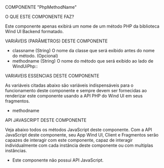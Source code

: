 COMPONENTE "PhpMethodName"

O QUE ESTE COMPONENTE FAZ?

Este componente apenas exibirá um nome de um método PHP da biblioteca Wind UI Backend formatado.

VARIÁVEIS (PARÂMETROS) DESTE COMPONENTE

- classname (String)
    O nome da classe que será exibido antes do nome do método. (Opcional)
- methodname (String)
    O nome do método que será exibido ao lado de WindUiPhp::

VARIAVEIS ESSENCIAS DESTE COMPONENTE

As variáveis citadas abaixo são variáveis indispensáveis para o funcionamento deste componente e sempre devem ser fornecidas ao renderizar este componente
usando a API PHP do Wind UI em seus fragmentos.

- methodname

API JAVASCRIPT DESTE COMPONENTE

Veja abaixo todos os métodos JavaScript deste componente. Com a API JavaScript deste componente, seu App Wind UI, Client e Fragmentos serão capazes de
interagir com este componente, capaz de interagir individualmente com cada instância deste componente ou com multiplas instâncias.

- Este componente não possui API JavaScript.